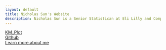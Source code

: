 ```yaml
---
layout: default
title: Nicholas Sun's Website
description: Nicholas Sun is a Senior Statistican at Eli Lilly and Company.
---
```


[KM_Plot](https://github.com/nicksun1/file/KM_plot.png)<br/>
[Github](https://github.com/nicksun1)<br/>
[Learn more about me](./about/index.md)
